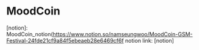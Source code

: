 # MoodCoin
[notion]: MoodCoin_notion(https://www.notion.so/namseungwoo/MoodCoin-GSM-Festival-24fde21cf9a84f5ebeaeb28e6469cf6f
notion link: [notion]
